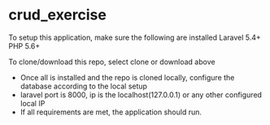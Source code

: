 # crud_exercise
To setup this application, make sure the following are installed
Laravel 5.4+
PHP 5.6+

To clone/download this repo, select clone or download above
- Once all is installed and the repo is cloned locally, configure the database according to the local setup
- laravel port is 8000, ip is the localhost(127.0.0.1) or any other configured local IP
- If all requirements are met, the application should run. 
